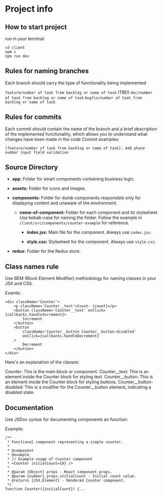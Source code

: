 # Project info

## How to start project

run in your terminal

```
cd client
npm i
npm run dev
```

## Rules for naming branches
Each branch should carry the type of functionality being implemented

`feature/number of task from backlog or name of task` (TBD)
`doc/number of task from backlog or name of task`
`bugfix/number of task from backlog or name of task`

## Rules for commits
Each commit should contain the name of the branch and a brief description of the implemented functionality, which allows you to understand what changes have been made in the code
Commit examples:

```
[feature/number of task from backlog or name of task]: Add phone number input field validation
```

## Source Directory

- **app:** Folder for smart components containing business logic.

- **assets:** Folder for icons and images.

- **components:** Folder for dumb components responsible only for displaying content and unaware of the environment.

  - **name-of-component:** Folder for each component and its stylesheet. Use kebab-case for naming the folder. Follow the example in `client/src/components/counter-example` for reference.

    - **index.jsx:** Main file for the component. Always use `index.jsx`.

    - **style.css:** Stylesheet for the component. Always use `style.css`.

- **redux:** Folder for the Redux store.

## Class names rule
Use BEM (Block Element Modifier) methodology for naming classes in your JSX and CSS.

Examle: 
```
<div className='Counter'>
	<p className='Counter__text'>Count: {count}</p>
	<button className='Counter__text' onClick={callbacks.handleIncrement}>
		Increment
	</button>
	<button
		className='Counter__button Counter__button-disabled'
		onClick={callbacks.handleDecrement}
	>
		Decrement
	</button>
</div>
```

Here's an explanation of the classes:

Counter: This is the main block or component.
Counter__text: This is an element inside the Counter block for styling text.
Counter__button: This is an element inside the Counter block for styling buttons.
Counter__button-disabled: This is a modifier for the Counter__button element, indicating a disabled state.

## Documentation
Use JSDoc syntax for documenting components an function:

Example: 

```
/**
 * Functional component representing a simple counter.
 *
 * @component
 * @example
 * // Example usage of Counter component
 * <Counter initialCount={0} />
 *
 * @param {Object} props - React component props.
 * @param {number} props.initialCount - Initial count value.
 * @returns {JSX.Element} - Rendered Counter component.
 */
function Counter({initialCount}) {...
```


